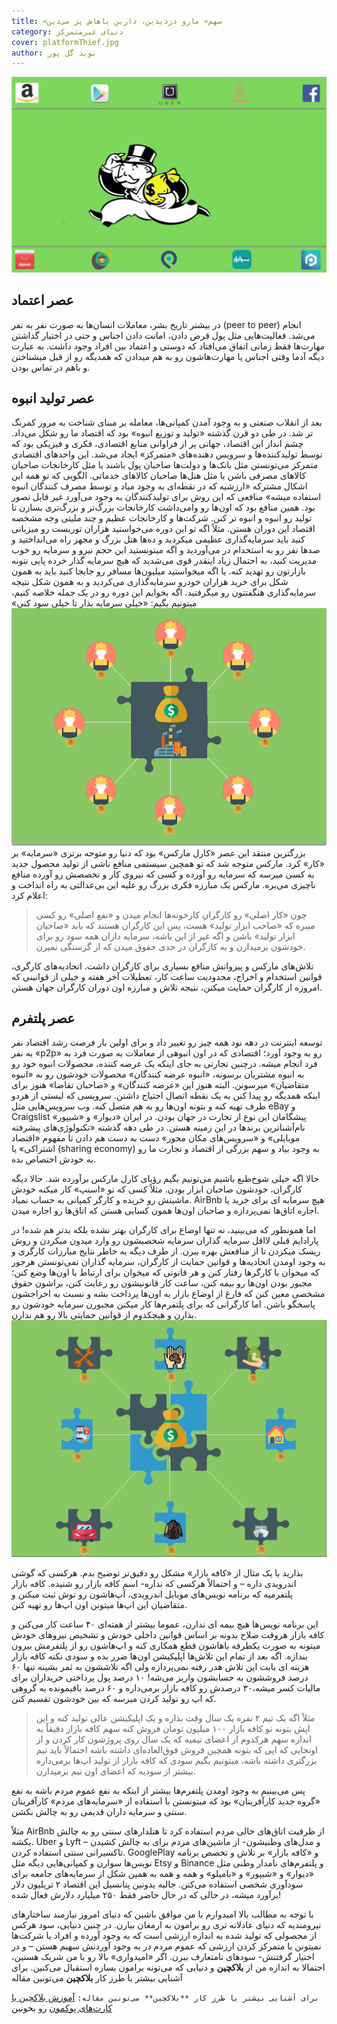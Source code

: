 ```yaml
---
title: «سهم» مارو دزدیدین، دارین باهاش پز می‌دین
category: دنیای غیرمتمرکز
cover: platformThief.jpg
author: نوید گل پور
---
```


![پلتفرم‌ها ثروت و قدرت ناعادلانه ای رو به صاحبان اصلی سرمایه‌ها اعطا می‌کنن](platformThief.jpg)

## عصر اعتماد

در بیشتر تاریخ بشر، معاملات انسان‌ها به صورت نفر به نفر (peer to peer) انجام می‌شد. فعالیت‌هایی مثل پول قرض دادن، امانت دادن اجناس و حتی در اختیار گذاشتن مهارت‌ها فقط زمانی اتفاق می‌افتاد که دوستی و اعتماد بین افراد وجود داشت. به عبارت دیگه آدما وقتی اجناس یا مهارت‌هاشون رو به هم میدادن که همدیگه رو از قبل میشناختن و باهم در تماس بودن.

## عصر تولید انبوه

بعد از انقلاب صنعتی و به وجود آمدن کمپانی‌ها، معامله بر مبنای شناخت به مرور کمرنگ تر شد. در طی دو قرن گذشته «تولید و توزیع انبوه» بود که اقتصاد ما رو شکل می‌داد. چشم انداز این اقتصاد،‌ جهانی پر از فراوانی منابع اقتصادی،‌ فکری و فیزیکی بود که توسط تولیدکننده‌ها و سرویس دهنده‌های «متمرکز» ایجاد می‌شد. این واحد‌های اقتصادی متمرکز می‌تونستن مثل بانک‌ها و دولت‌ها صاحبان پول باشند یا مثل کارخانجات صاحبان کالاهای مصرفی باشن یا مثل هتل‌ها صاحبان کالاهای خدماتی.
الگویی که تو همه این اشکال مشترکه «ارزشیه که در نقطه‌ای به وجود میاد و توسط مصرف کنندگان انبوه استفاده میشه»
منافعی که این روش برای تولیدکنندگان به وجود می‌آورد غیر قابل تصور بود. همین منافع بود که اون‌ها رو وامی‌داشت کارخانجات بزرگ‌تر و بزرگ‌تری بسازن تا تولید رو انبوه و انبوه تر کنن. شرکت‌ها و کارخانجات عظیم و چند ملیتی وجه مشخصه اقتصاد این دوران هستن.
مثلاً اگه تو این دوره می‌خواستید هزاران توریست رو میزبانی کنید باید سرمایه‌گذاری عظیمی میکردید و ده‌ها هتل بزرگ و مجهز راه می‌انداختید و صدها نفر رو به استخدام در می‌آوردید و اگه میتونستید این حجم نیرو و سرمایه رو خوب مدیریت کنید، به احتمال زیاد اینقدر قوی می‌شدید که هیچ سرمایه گذار خرده پایی نتونه بازارتون رو تهدید کنه.
یا اگه میخواستید میلیون‌ها مسافر رو جابجا کنید باید به همون شکل برای خرید هزاران خودرو سرمایه‌گذاری می‌کردید و به همون شکل نتیجه سرمایه‌گذاری هنگفتتون رو میگرفتید.
اگه بخوایم این دوره رو در یک جمله خلاصه کنیم، میتونیم بگیم: «خیلی سرمایه بذار تا خیلی سود کنی»
![تولید انبوه](massProduct.jpg "در این عصر، منافع اصلی رو کارخانجات می‌برن و کارگرها تنها حقوق ناچیزی دریافت می‌کنن")
بزرگترین منتقد این عصر «کارل مارکس» بود که دنیا رو متوجه برتری «سرمایه» بر «کار» کرد. مارکس متوجه شد که تو همچین سیستمی منافع ناشی از تولید محصول جدید به کسی میرسه که سرمایه رو آورده و کسی که نیروی کار و تخصصش رو آورده منافع ناچیزی می‌بره.
مارکس یک مبارزه فکری بزرگ رو علیه این بی‌عدالتی به راه انداخت و اعلام کرد:

> چون «کار اصلی» رو کارگران کارخونه‌ها انجام میدن و «نفع اصلی» رو کسی میبره که «صاحب ابزار تولید» هست،‌ پس این کارگران هستند که باید «صاحبان ابزار تولید» باشن و اگه غیر از این باشه،‌ سرمایه داران همه سود رو برای خودشون برمیدارن و به کارگران در حدی حقوق میدن که از گرسنگی نمیرن.

تلاش‌های مارکس و پیروانش منافع بسیاری برای کارگران داشت. اتحادیه‌های کارگری،‌ قوانین استخدام و اخراج، محدودیت ساعت کار، تعطیلات آخر هفته و خیلی از قوانینی که امروزه از کارگران حمایت میکنن، نتیجه تلاش و مبارزه اون دوران کارگران جهان هستن.

## عصر پلتفرم

توسعه اینترنت در دهه نود همه چیز رو تغییر داد و برای اولین بار فرصت رشد اقتصاد نفر به نفر «p2p» رو به وجود آورد؛ اقتصادی که در اون انبوهی از معاملات به صورت فرد به فرد انجام میشه. درچنین تجارتی به جای اینکه یک عرضه کننده،‌ محصولات انبوه خود رو به انبوه مشتریان برسونه، «انبوه عرضه کنندگان» محصولات خودشون رو به «انبوه متقاضیان» میرسونن. البته هنوز این «عرضه کنندگان» و «صاحبان تقاضا» هنوز برای اینکه همدیگه رو پیدا کنن به یک نقطه اتصال احتیاج داشتن. سرویسی که لیستی از هردو طرف تهیه کنه و بتونه اون‌ها رو به هم متصل کنه.
وب سرویس‌هایی مثل eBay و Craigslist پیشگامان این نوع از تجارت در جهان بودن. در ایران «دیوار» و «شیپور» نام‌آشناترین برند‌ها در این زمینه هستن. در طی دهه گذشته «تکنولوژی‌های پیشرفته موبایلی» و «سرویس‌های مکان محور» دست به دست هم دادن تا مفهوم «اقتصاد اشتراکی» یا (sharing economy) به وجود بیاد و سهم بزرگی از اقتصاد و تجارت ما رو به خودش اختصاص بده.

حالا اگه خیلی شوخ‌طبع باشیم می‌تونیم بگیم رؤیای کارل مارکس برآورده شد. حالا دیگه کارگران، خودشون صاحبان ابزار بودن. مثلاً کسی که تو «اسنپ» کار میکنه خودش ماشینش رو خریده و کارگر کمپانی به حساب نمیاد. AirBnb هیچ سرمایه ای برای خرید یا اجاره اتاق‌ها نمی‌پردازه و صاحبان اون‌ها همون کسایی هستن که اتاق‌ها رو اجاره میدن.

اما همونطور که می‌بینید، نه تنها اوضاع برای کارگران بهتر نشده بلکه بدتر هم شده! در پارادایم قبلی لااقل سرمایه گذاران سرمایه شخصیشون رو وارد میدون میکردن و روش ریسک میکردن تا از منافعش بهره ببرن. از طرف دیگه به خاطر نتایج مبارزات کارگری و به وجود اومدن اتحادیه‌ها و قوانین حمایت از کارگران، سرمایه گذاران نمی‌تونستن هرجور که میخوان با کارگرها رفتار کنن و هر قانونی که میخوان برای ارتباط با اون‌ها وضع کنن؛ مجبور بودن اون‌ها رو بیمه کنن، ساعت کار قانونیشون رو رعایت کنن، براشون حقوق مشخصی معین کنن که فارغ از اوضاع بازار به اون‌ها پرداخت بشه و نسبت به اخراجشون پاسخگو باشن. اما کارگرانی که برای پلتفرم‌ها کار میکنن مجبورن سرمایه خودشون رو بذارن و هیچکدوم از قوانین حمایتی بالا رو هم ندارن.
![پلتفرم](plattform.jpg "در این عصر، منافع اصلی رو پلتفرم‌ها می‌برن و مشارکت کننده‌ها تنها سهم و قدرت ناعادلانه ای رو دریافت می‌کنن")

بذارید با یک مثال از «کافه بازار» مشکل رو دقیق‌تر توضیح بدم.
هرکسی که گوشی اندرویدی داره – و احتمالاً هرکسی که نداره- اسم کافه بازار رو شنیده. کافه بازار پلتفرمیه که برنامه نویس‌های موبایل اندرویدی، اَپ‌هاشون رو توش ثبت میکنن و متقاضیان این اپ‌ها میتونن اون اپ‌ها رو تهیه کنن.

این برنامه نویس‌ها هیچ بیمه ای ندارن،‌ عموما بیشتر از هفته‌ای ۴۰ ساعت کار می‌کنن و کافه بازار هروقت صلاح بدونه بر اساس قوانین داخلی خودش و تشخیص نیروهای خودش میتونه به صورت یکطرفه باهاشون قطع همکاری کنه و اپ‌هاشون رو از پلتفرمش بیرون بندازه. اگه بعد از تمام این تلاش‌ها اپلیکیشن اون‌ها ضرر بده و سودی نکنه کافه بازار هزینه ای بابت این تلاش هدر رفته نمی‌پردازه ولی اگه تلاششون به ثمر بشینه تنها ۶۰ درصد فروششون به حسابشون واریز می‌شه!
۱۰ درصد پول پرداختی خریداران برای مالیات کسر میشه،‌۳۰ درصدش رو کافه بازار برمی‌داره و ۶۰ درصد باقیمونده به گروهی که اپ رو تولید کردن میرسه که بین خودشون تقسیم کنن.

> مثلاً اگه یک تیم ۲ نفره یک سال وقت بذاره و یک اپلیکیشن عالی تولید کنه و این اپش بتونه تو کافه بازار ۱۰۰ میلیون تومان فروش کنه سهم کافه بازار دقیقاً به اندازه سهم هرکدوم از اعضای تیمیه که یک سال روی پروژشون کار کردن و از اونجایی که اپی که بتونه همچین فروش فوق‌العاده‌ای داشته باشه احتمالاً باید تیم بزرگتری داشته باشه، میتونیم بگیم سودی که کافه بازار از تولید اپ‌ها برمی‌داره بیشتر از سودیه که اعضای اون تیم برمیدارن.

پس می‌بینیم به وجود اومدن پلتفرم‌ها بیشتر از اینکه به نفع عموم مردم باشه به نفع «گروه جدید کارآفرینان» بود که میتونستن با استفاده از «سرمایه‌های مردم» کارآفرینان سنتی و سرمایه داران قدیمی رو به چالش بکشن.

مثلاً AirBnb از ظرفیت اتاق‌های خالی مردم استفاده کرد تا هتلدارهای سنتی رو به چالش بکشه. Uber و Lyft – و مدل‌های وطنیشون- از ماشین‌های مردم برای به چالش کشیدن تاکسیرانی سنتی استفاده کردن. GooglePlay و «کافه بازار» بر تلاش و تخصص برنامه نویس‌ها سوارن و کمپانی‌هایی دیگه مثل Etsy و ‌Binance و پلتفرم‌های نامدار وطنی مثل «دیوار» و «شیپور» و «بامیلو» و همه و همه به همین شکل از سرمایه‌های جامعه برای سودآوری شخصی استفاده می‌کنن.
جالبه بدونین پتانسیل این اقتصاد ۲ تریلیون دلار برآورد میشه،‌ در حالی که در حال حاضر فقط ۲۵۰ میلیارد دلارش فعال شده!

با توجه به مطالب بالا امیدوارم با من موافق باشین که دنیای امروز نیازمند ساختارهای نیرومندیه که دنیای عادلانه تری رو برامون به ارمغان بیارن. در چنین دنیایی، سود هرکس از محصولی که تولید شده به اندازه ارزشی است که به وجود آورده و افراد یا شرکت‌ها نمیتونن با متمرکز کردن ارزشی که عموم مردم در به وجود‌ آوردنش سهیم هستن – و در اختیار گرفتنش- سودهای نامتعارف ببرن.
اگر «امیدواری» بالا رو با من شریک هستین،‌ احتمالا به اندازه من از
**بلاکچین**
و دنیایی که می‌تونه برامون بسازه استقبال می‌کنین. برای آشنایی بیشتر با طرز کار **بلاکچین** می‌تونین مقاله

`برای آشنایی بیشتر با طرز کار **بلاکچین** می‌تونین مقاله:`
[آموزش بلاکچین با کارت‌های پوکمون](/آموزش%20بلاکچین%20با%20کارت‌های%20پوکمون)
رو بخونین
